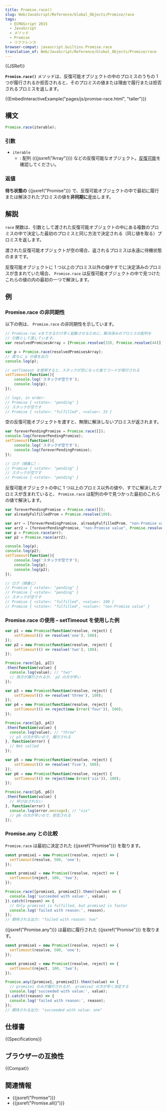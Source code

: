 ```yaml
---
title: Promise.race()
slug: Web/JavaScript/Reference/Global_Objects/Promise/race
tags:
  - ECMAScript 2015
  - JavaScript
  - メソッド
  - Promise
  - リファレンス
browser-compat: javascript.builtins.Promise.race
translation_of: Web/JavaScript/Reference/Global_Objects/Promise/race
---
```

{{JSRef}}

**`Promise.race()`** メソッドは、反復可能オブジェクトの中のプロミスのうちの 1 つが履行されるか拒否されると、そのプロミスの値または理由で履行または拒否されるプロミスを返します。

{{EmbedInteractiveExample("pages/js/promise-race.html", "taller")}}

## 構文

```js
Promise.race(iterable);
```

### 引数

- `iterable`
  - : 配列 ({{jsxref("Array")}}) などの反復可能なオブジェクト。[反復可能](/ja/docs/Web/JavaScript/Reference/Iteration_protocols#反復可能_iterable_プロトコル)を確認してください。</dd>

### 返値

**待ち状態の** {{jsxref("Promise")}} で、反復可能オブジェクトの中で最初に履行または解決されたプロミスの値を**非同期に**産出します。

## 解説

`race` 関数は、引数として渡された反復可能オブジェクトの中にある複数のプロミスの中で決定した最初のプロミスと同じ方法で決定される（同じ値を取る）プロミスを返します。

渡された反復可能オブジェクトが空の場合、返されるプロミスは永遠に待機状態のままです。

反復可能オブジェクトに 1 つ以上のプロミス以外の値やすでに決定済みのプロミスが含まれていた場合、 `Promise.race` は反復可能オブジェクトの中で見つけたこれらの値の内の最初の一つで解決します。

## 例

### Promise.race の非同期性

以下の例は、 `Promise.race` の非同期性を示しています。

```js
// Promise.rac eをできるだけ早く起動させるために、解決済みのプロミスの配列を
// 引数として渡しています。
var resolvedPromisesArray = [Promise.resolve(33), Promise.resolve(44)];

var p = Promise.race(resolvedPromisesArray);
// 直ちに p の値を出力
console.log(p);

// setTimeout を使用すると、スタックが空になった後でコードが実行される
setTimeout(function(){
    console.log('スタックが空です');
    console.log(p);
});

// logs, in order:
// Promise { <state>: "pending" }
// スタックが空です
// Promise { <state>: "fulfilled", <value>: 33 }
```

空の反復可能オブジェクトを渡すと、無限に解決しないプロミスが返されます。

```js
var foreverPendingPromise = Promise.race([]);
console.log(foreverPendingPromise);
setTimeout(function(){
    console.log('スタックが空です');
    console.log(foreverPendingPromise);
});

// ログ（順番に）:
// Promise { <state>: "pending" }
// スタックが空です
// Promise { <state>: "pending" }
```

反復可能オブジェクトの中に 1 つ以上のプロミス以外の値や、すでに解決したプロミスが含まれていると、 `Promise.race` は配列の中で見つかった最初のこれらの値で解決します。

```js
var foreverPendingPromise = Promise.race([]);
var alreadyFulfilledProm = Promise.resolve(100);

var arr = [foreverPendingPromise, alreadyFulfilledProm, "non-Promise value"];
var arr2 = [foreverPendingPromise, "non-Promise value", Promise.resolve(100)];
var p = Promise.race(arr);
var p2 = Promise.race(arr2);

console.log(p);
console.log(p2);
setTimeout(function(){
    console.log('スタックが空です');
    console.log(p);
    console.log(p2);
});

// ログ（順番に）
// Promise { <state>: "pending" }
// Promise { <state>: "pending" }
// スタックが空です
// Promise { <state>: "fulfilled", <value>: 100 }
// Promise { <state>: "fulfilled", <value>: "non-Promise value" }
```

### Promise.race の使用 – setTimeout を使用した例

```js
var p1 = new Promise(function(resolve, reject) {
    setTimeout(() => resolve('one'), 500);
});
var p2 = new Promise(function(resolve, reject) {
    setTimeout(() => resolve('two'), 100);
});

Promise.race([p1, p2])
.then(function(value) {
  console.log(value); // "two"
  // 両方が履行されるが、 p2 の方が早い
});

var p3 = new Promise(function(resolve, reject) {
    setTimeout(() => resolve('three'), 100);
});
var p4 = new Promise(function(resolve, reject) {
    setTimeout(() => reject(new Error('four')), 500);
});

Promise.race([p3, p4])
.then(function(value) {
  console.log(value); // "three"
  // p3 の方が早いので、履行される
}, function(error) {
  // Not called
});

var p5 = new Promise(function(resolve, reject) {
    setTimeout(() => resolve('five'), 500);
});
var p6 = new Promise(function(resolve, reject) {
    setTimeout(() => reject(new Error('six')), 100);
});

Promise.race([p5, p6])
.then(function(value) {
  // 呼び出されない
}, function(error) {
  console.log(error.message); // "six"
  // p6 の方が早いので、拒否される
});
```

### Promise.any との比較

`Promise.race` は最初に決定された {{jsxref("Promise")}} を取ります。

```js
const promise1 = new Promise((resolve, reject) => {
  setTimeout(resolve, 500, 'one');
});

const promise2 = new Promise((resolve, reject) => {
  setTimeout(reject, 100, 'two');
});

Promise.race([promise1, promise2]).then((value) => {
  console.log('succeeded with value:', value);
}).catch((reason) => {
  // Only promise1 is fulfilled, but promise2 is faster
  console.log('failed with reason:', reason);
});
// 期待される出力: "failed with reason: two"
```

{{jsxref("Promise.any")}} は最初に履行された {{jsxref("Promise")}} を取ります。

```js
const promise1 = new Promise((resolve, reject) => {
  setTimeout(resolve, 500, 'one');
});

const promise2 = new Promise((resolve, reject) => {
  setTimeout(reject, 100, 'two');
});

Promise.any([promise1, promise2]).then((value) => {
  // promise1 のみが履行されるが、 promise2 の方が早く決定する
  console.log('succeeded with value:', value);
}).catch((reason) => {
  console.log('failed with reason:', reason);
});
// 期待される出力: "succeeded with value: one"
```

## 仕様書

{{Specifications}}

## ブラウザーの互換性

{{Compat}}

## 関連情報

- {{jsxref("Promise")}}
- {{jsxref("Promise.all()")}}
